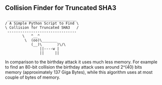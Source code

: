 ## Collision Finder for Truncated SHA3

```text
 ________________________________
/ A Simple Python Script to Find \
\ Collision for Truncated SHA3   /
 --------------------------------
        \   ^__^
         \  (oo)\_______
            (__)\       )\/\
                ||----w |
                ||     ||

```

In comparison to the birthday attack it uses much less memory. For example to find an 80-bit collision the birthday attack uses around 2^(40) bits memory (approximately 137 Giga Bytes), while this algorithm uses at most couple of bytes of memory.
